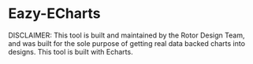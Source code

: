 # Eazy-ECharts
DISCLAIMER: This tool is built and maintained by the Rotor Design Team, and was built for the sole purpose of getting real data backed charts into designs. This tool is built with Echarts.
